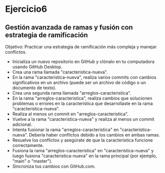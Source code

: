 # Ejercicio6
## Gestión avanzada de ramas y fusión con estrategia de ramificación
Objetivo: Practicar una estrategia de ramificación más compleja y manejar conflictos.
* Inicializa un nuevo repositorio en GitHub y clónalo en tu computadora usando GitHub Desktop.
* Crea una rama llamada "caracteristica-nueva".
* En la rama "caracteristica-nueva", realiza varios commits con cambios significativos en un archivo (puede ser un archivo de código o un documento de texto).
* Crea una segunda rama llamada "arreglos-caracteristica".
* En la rama "arreglos-caracteristica", realiza cambios que solucionen problemas o errores en la característica que desarrollaste en la rama "caracteristica-nueva".
* Realiza al menos un commit en "arreglos-caracteristica".
* Vuelve a la rama "caracteristica-nueva" y realiza al menos un commit adicional.
* Intenta fusionar la rama "arreglos-caracteristica" en "caracteristica-nueva". Debería haber conflictos debido a los cambios en ambas ramas.
* Resuelve los conflictos y asegúrate de que la característica funcione correctamente.
* Fusiona la rama "arreglos-caracteristica" en "caracteristica-nueva" y luego fusiona "caracteristica-nueva" en la rama principal (por ejemplo, "main" o "master").
* Sincroniza tus cambios con GitHub.com.
